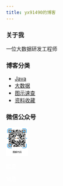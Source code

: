 ```yaml
---
title: yx91490的博客
---
```


### 关于我

一位大数据研发工程师

### 博客分类

- [Java](./java/README.md)
- [大数据](./bigdata/README.md)
- [图示速查](./diagram/README.md)
- [资料收藏](./collection/README.md)

### 微信公众号

<div style="align:left" ><img src="./pic/our_code.png" alt="图解代码" style="zoom: 20%;align:left" /></div>

<a style="color:white" href="/scenery/" class="">风景</a>

<a style="color:white" href="/fun/" class="">有趣</a>

